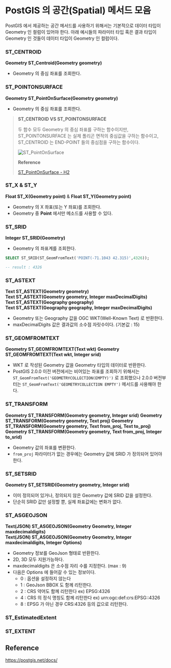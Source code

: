 # PostGIS 의 공간(Spatial) 메서드 모음

PostGIS 에서 제공하는 공간 메서드를 사용하기 위해서는 기본적으로 데이터 타입이 Geometry 인 컬럼이 있어야 한다.
아래 예시들의 파라미터 타입 혹은 결과 타입이 Geometry 인 것들이 데이터 타입이 Geometry 인 컬럼이다.

### ST_CENTROID

**Geometry ST_Centroid(Geometry geometry)**

- Geometry 의 중심 좌표를 조회한다.

### ST_POINTONSURFACE

**Geometry ST_PointOnSurface(Geometry geometry)**

- Geometry 의 중심 좌표를 조회한다.


>
> **ST_CENTROID VS ST_POINTONSURFACE**
> 
> 두 함수 모두 Geometry 의 중심 좌표를 구하는 함수이지만,
> ST_POINTONSURFACE 는 실제 폴리곤 면적의 중심값을 구하는 함수이고, 
> ST_CENTROID 는 END-POINT 들의 중심점을 구하는 함수이다. 
> 
> ![ST_PointOnSurface](https://user-images.githubusercontent.com/49870384/211461148-a2bf9d67-9519-4f66-a8e9-4759b4217f41.png)
>
> **Reference**
> 
> [ST_PointOnSurface - H2](http://www.h2gis.org/docs/dev/ST_PointOnSurface/)


### ST_X & ST_Y

**Float ST_X(Geometry point)** & **Float ST_Y(Geometry point)**

- Geometry 의 X 좌표(또는 Y 좌표)를 조회한다.
- Geometry 중 **Point** 에서만 메소드를 사용할 수 있다.

### ST_SRID

**Integer ST_SRID(Geometry)**

- Geometry 의 좌표계를 조회한다.

```sql
SELECT ST_SRID(ST_GeomFromText('POINT(-71.1043 42.315)',4326));

-- result : 4326
```

### ST_ASTEXT

**Text ST_ASTEXT(Geometry geometry)**   
**Text ST_ASTEXT(Geometry geometry, Integer maxDecimalDigits)**   
**Text ST_ASTEXT(Geography geography)**   
**Text ST_ASTEXT(Geography geography, Integer maxDecimalDigits)**

- Geometry 또는 Geography 값을 OGC WKT(Well-Known Text) 로 반환한다.
- maxDecimalDigits 값은 결과값의 소수점 자릿수이다. (기본값 : 15)

### ST_GEOMFROMTEXT

**Geometry ST_GEOMFROMTEXT(Text wkt)**
**Geometry ST_GEOMFROMTEXT(Text wkt, Integer srid)**

- WKT 로 작성된 Geometry 값을 Geometry 타입의 데이터로 반환한다.
- PostGIS 2.0.0 이전 버전에서는 비어있는 좌표를 조회하기 위해서는  ```ST_GeomFromText('GEOMETRYCOLLECTION(EMPTY)')``` 로 조회했으나
2.0.0 버전부터는 ```ST_GeomFromText('GEOMETRYCOLLECTION EMPTY')``` 메서드를 사용해야 한다.

### ST_TRANSFORM

**Geometry ST_TRANSFORM(Geometry geometry, Integer srid)**
**Geometry ST_TRANSFORM(Geometry geometry, Text proj)**
**Geometry ST_TRANSFORM(Geometry geometry, Text from_proj, Text to_proj)**
**Geometry ST_TRANSFORM(Geometry geometry, Text from_proj, Integer to_srid)**

- Geometry 값의 좌표를 변환한다.
- ```from_proj``` 파라미터가 없는 경우에는 Geometry 값에 SRID 가 정의되어 있어야 한다.

### ST_SETSRID

**Geometry ST_SETSRID(Geometry geometry, Integer srid)**

- 이미 정의되어 있거나, 정의되지 않은 Geometry 값에 SRID 값을 설정한다.
- 단순히 SRID 값만 설정할 뿐, 실제 좌표값에는 변화가 없다.

### ST_ASGEOJSON

**Text(JSON) ST_ASGEOJSON(Geometry Geometry, Integer maxdecimaldigits)**   
**Text(JSON) ST_ASGEOJSON(Geometry Geometry, Integer maxdecimaldigits, Integer Options)**

- Geometry 정보를 GeoJson 형태로 반환한다.
- 2D, 3D 모두 지원가능하다.
- maxdecimaldigits 은 소수점 자리 수를 지정한다. (max : 9)
- 다음은 Options 에 들어갈 수 있는 정보이다.
  - 0 : 옵션을 설정하지 않는다
  - 1 : GeoJson BBOX 도 함께 리턴한다.
  - 2 : CRS 약어도 함께 리턴한다 ex) EPSG:4326
  - 4 : CRS 의 정식 명칭도 함께 리턴한다 ex) urn:ogc:def:crs:EPSG::4326
  - 8 : EPSG 가 아닌 경우 CRS:4326 등의 값으로 리턴한다.


### ST_EstimatedExtent

### ST_EXTENT


## Reference

https://postgis.net/docs/